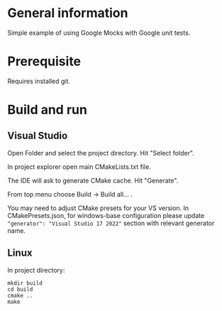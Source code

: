 # General information

Simple example of using Google Mocks with Google unit tests.

# Prerequisite

Requires installed git.

# Build and run

## Visual Studio

Open Folder and select the project directory. Hit "Select folder".

In project explorer open main CMakeLists.txt file.

The IDE will ask to generate CMake cache. Hit "Generate".

From top menu choose Build -> Build all... .

You may need to adjust CMake presets for your VS version. In CMakePresets.json,
for windows-base configuration please update `"generator": "Visual Studio 17 2022"`
section with relevant generator name.

## Linux

In project directory:
```
mkdir build
cd build
cmake ..
make
```


